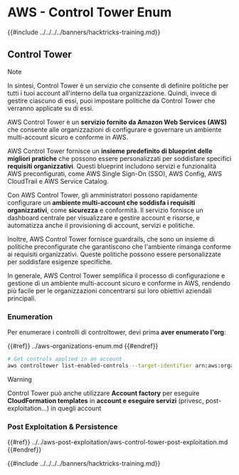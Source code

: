 # AWS - Control Tower Enum

{{#include ../../../../banners/hacktricks-training.md}}

## Control Tower

> [!NOTE]
> In sintesi, Control Tower è un servizio che consente di definire politiche per tutti i tuoi account all'interno della tua organizzazione. Quindi, invece di gestire ciascuno di essi, puoi impostare politiche da Control Tower che verranno applicate su di essi.

AWS Control Tower è un **servizio fornito da Amazon Web Services (AWS)** che consente alle organizzazioni di configurare e governare un ambiente multi-account sicuro e conforme in AWS.

AWS Control Tower fornisce un **insieme predefinito di blueprint delle migliori pratiche** che possono essere personalizzati per soddisfare specifici **requisiti organizzativi**. Questi blueprint includono servizi e funzionalità AWS preconfigurati, come AWS Single Sign-On (SSO), AWS Config, AWS CloudTrail e AWS Service Catalog.

Con AWS Control Tower, gli amministratori possono rapidamente configurare un **ambiente multi-account che soddisfa i requisiti organizzativi**, come **sicurezza** e conformità. Il servizio fornisce un dashboard centrale per visualizzare e gestire account e risorse, e automatizza anche il provisioning di account, servizi e politiche.

Inoltre, AWS Control Tower fornisce guardrails, che sono un insieme di politiche preconfigurate che garantiscono che l'ambiente rimanga conforme ai requisiti organizzativi. Queste politiche possono essere personalizzate per soddisfare esigenze specifiche.

In generale, AWS Control Tower semplifica il processo di configurazione e gestione di un ambiente multi-account sicuro e conforme in AWS, rendendo più facile per le organizzazioni concentrarsi sui loro obiettivi aziendali principali.

### Enumeration

Per enumerare i controlli di controltower, devi prima **aver enumerato l'org**:

{{#ref}}
../aws-organizations-enum.md
{{#endref}}
```bash
# Get controls applied in an account
aws controltower list-enabled-controls --target-identifier arn:aws:organizations::<acc_id>:ou/<ou-id>
```
> [!WARNING]
> Control Tower può anche utilizzare **Account factory** per eseguire **CloudFormation templates** in **account e eseguire servizi** (privesc, post-exploitation...) in quegli account

### Post Exploitation & Persistence

{{#ref}}
../../aws-post-exploitation/aws-control-tower-post-exploitation.md
{{#endref}}

{{#include ../../../../banners/hacktricks-training.md}}

